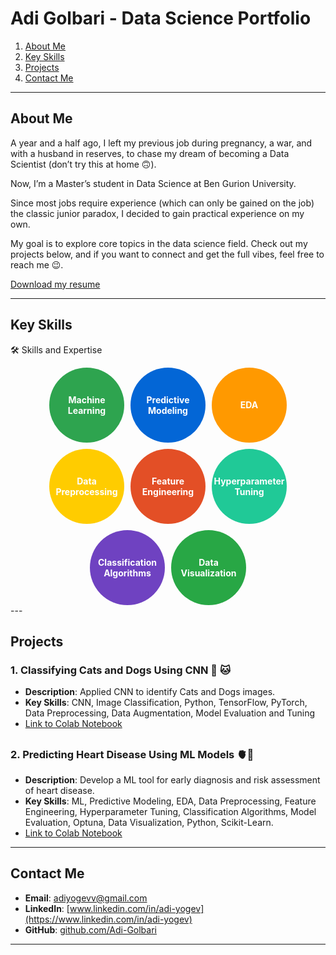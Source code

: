 # **Adi Golbari** - Data Science Portfolio



1. [About Me](#about-me)
2. [Key Skills](#key-skills)
3. [Projects](#projects)
4. [Contact Me](#contact-me)
---

## **About Me**

A year and a half ago, I left my previous job during pregnancy, a war, and with a husband in reserves, to chase my dream of becoming a Data Scientist (don’t try this at home 🙃). 

Now, I’m a Master’s student in Data Science at Ben Gurion University. 

Since most jobs require experience (which can only be gained on the job) the classic junior paradox, I decided to gain practical experience on my own.

My goal is to explore core topics in the data science field. 
Check out my projects below, and if you want to connect and get the full vibes, feel free to reach me 😉.

[Download my resume](https://github.com/adigolbari/Adi-Golbari-Portfolio/raw/main/Resume%20Adi%20Golbari.pdf)


---

## **Key Skills**
🛠️ Skills and Expertise
<div align="center" style="display: flex; flex-wrap: wrap; gap: 10px; justify-content: center;"> <div style="border-radius: 50%; background-color: #2ea44f; color: white; width: 120px; height: 120px; display: flex; align-items: center; justify-content: center; font-weight: bold;"> Machine Learning </div> <div style="border-radius: 50%; background-color: #0366d6; color: white; width: 120px; height: 120px; display: flex; align-items: center; justify-content: center; font-weight: bold;"> Predictive Modeling </div> <div style="border-radius: 50%; background-color: #ff9900; color: white; width: 120px; height: 120px; display: flex; align-items: center; justify-content: center; font-weight: bold;"> EDA </div> <div style="border-radius: 50%; background-color: #ffcc00; color: white; width: 120px; height: 120px; display: flex; align-items: center; justify-content: center; font-weight: bold;"> Data Preprocessing </div> <div style="border-radius: 50%; background-color: #e34f26; color: white; width: 120px; height: 120px; display: flex; align-items: center; justify-content: center; font-weight: bold;"> Feature Engineering </div> <div style="border-radius: 50%; background-color: #20c997; color: white; width: 120px; height: 120px; display: flex; align-items: center; justify-content: center; font-weight: bold;"> Hyperparameter Tuning </div> <div style="border-radius: 50%; background-color: #6f42c1; color: white; width: 120px; height: 120px; display: flex; align-items: center; justify-content: center; font-weight: bold;"> Classification Algorithms </div> <div style="border-radius: 50%; background-color: #28a745; color: white; width: 120px; height: 120px; display: flex; align-items: center; justify-content: center; font-weight: bold;"> Data Visualization </div> </div>
---

## **Projects**

### **1. Classifying Cats and Dogs Using CNN** 🐶 🐱
- **Description**: Applied CNN to identify Cats and Dogs images.
- **Key Skills**: CNN, Image Classification, Python, TensorFlow, PyTorch, Data Preprocessing, Data Augmentation, Model Evaluation and Tuning
- [Link to Colab Notebook](https://colab.research.google.com/gist/adigolbari/39959fcde28478dd87abe536701a1993/cats_vs_dogs.ipynb)

##

### **2. Predicting Heart Disease Using ML Models** 🫀💉
- **Description**:  Develop a ML tool for early diagnosis and risk assessment of heart disease.
- **Key Skills**: ML, Predictive Modeling, EDA, Data Preprocessing, Feature Engineering, Hyperparameter Tuning, Classification Algorithms, Model Evaluation, Optuna, Data Visualization, Python, Scikit-Learn.
- [Link to Colab Notebook](https://colab.research.google.com/gist/adigolbari/e1530048898598d8fbc52316aaf07922/heart_disease_prediction.ipynb)





---

## **Contact Me**

- **Email**: [adiyogevv@gmail.com](mailto:adiyogevv@gmail.com)  
- **LinkedIn**: [www.linkedin.com/in/adi-yogev](https://www.linkedin.com/in/adi-yogev)  
- **GitHub**: [github.com/Adi-Golbari](https://github.com/Adi-Golbari)

---

